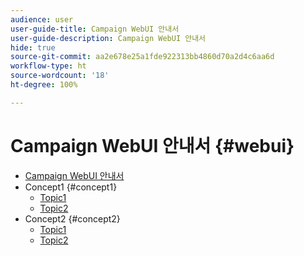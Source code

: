 ```yaml
---
audience: user
user-guide-title: Campaign WebUI 안내서
user-guide-description: Campaign WebUI 안내서
hide: true
source-git-commit: aa2e678e25a1fde922313bb4860d70a2d4c6aa6d
workflow-type: ht
source-wordcount: '18'
ht-degree: 100%

---
```



# Campaign WebUI 안내서 {#webui}

+ [Campaign WebUI 안내서](home.md)
+ Concept1 {#concept1}
   + [Topic1](concept1/topic1.md)
   + [Topic2](concept1/topic2.md)
+ Concept2 {#concept2}
   + [Topic1](concept2/topic1.md)
   + [Topic2](concept2/topic2.md)

